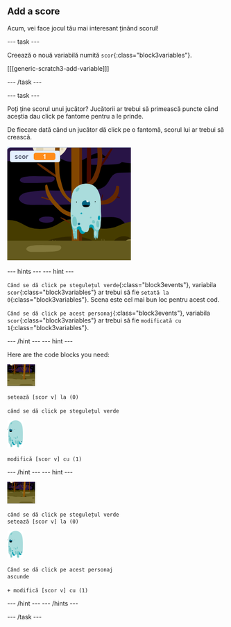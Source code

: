 ## Add a score

Acum, vei face jocul tău mai interesant ținând scorul!

\--- task \---

Creează o nouă variabilă numită `scor`{:class="block3variables"}.

[[[generic-scratch3-add-variable]]]

\--- /task \---

\--- task \---

Poți ține scorul unui jucător? Jucătorii ar trebui să primească puncte când aceștia dau click pe fantome pentru a le prinde.

De fiecare dată când un jucător dă click pe o fantomă, scorul lui ar trebui să crească.

![Creșterea scorului](images/ghost-score-test.png)

\--- hints \--- \--- hint \---

`Când se dă click pe stegulețul verde`{:class="block3events"}, variabila `scor`{:class="block3variables"} ar trebui să fie `setată la 0`{:class="block3variables"}. Scena este cel mai bun loc pentru acest cod.

`Când se dă click pe acest personaj`{:class="block3events"}, variabila `scor`{:class="block3variables"} ar trebui să fie `modificată cu 1`{:class="block3variables"}.

\--- /hint \--- \--- hint \---

Here are the code blocks you need:

![decor](images/ghost-backdrop.png)

```blocks3
setează [scor v] la (0)

când se dă click pe stegulețul verde
```

![ghost-sprite](images/ghost-sprite.png)

```blocks3
modifică [scor v] cu (1)
```

\--- /hint \--- \--- hint \---

![backdrop icon](images/ghost-backdrop.png)

```blocks3
când se dă click pe stegulețul verde
setează [scor v] la (0)
```

![ghost-sprite](images/ghost-sprite.png)

```blocks3
Când se dă click pe acest personaj
ascunde

+ modifică [scor v] cu (1)
```

\--- /hint \--- \--- /hints \---

\--- /task \---